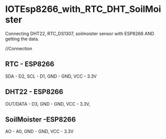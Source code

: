 # IOTEsp8266_with_RTC_DHT_SoilMoister

Connecting DHT22, RTC_DS1307, soilmoister sensor with ESP8266 AND getting the data.

//Connection

## RTC - ESP8266

SDA - D2,
SCL - D1,
GND - GND,
VCC - 3.3V

## DHT22 - ESP8266

OUT/DATA - D3,
GND - GND,
VCC - 3.3V,

## SoilMoister -ESP8266

AO - A0,
GND - GND,
VCC - 3.3V

